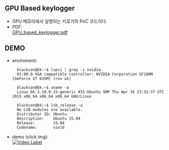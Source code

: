 GPU Based keylogger
-------------------
* GPU 메모리에서 실행되는 키로거의 PoC 코드이다.
* PDF:  
[GPU_based_keylogger.pdf](/gpu-based-keylogger.pdf)

DEMO
----
* enviroment:

        blackcon@bk:~$ lspci | grep -i nvidia
        01:00.0 VGA compatible controller: NVIDIA Corporation GF108M [GeForce GT 635M] (rev a1)

        blackcon@bk:~$ uname -a
        Linux bk 3.19.0-15-generic #15-Ubuntu SMP Thu Apr 16 23:32:37 UTC 2015 x86_64 x86_64 x86_64 GNU/Linux

        blackcon@bk:~$ lsb_release -a
        No LSB modules are available.
        Distributor ID: Ubuntu
        Description:    Ubuntu 15.04
        Release:        15.04
        Codename:       vivid


* demo (click img):  
[![Video Label](https://t1.daumcdn.net/thumb/C640x360.q50.fjpg/?fname=http://t1.daumcdn.net/tvpot/thumb/v0310aGWPaaqtdtaAEidUAW/thumb.png)](https://vsu.play.kakao.com/vod/v0310aGWPaaqtdtaAEidUAW/mp4/mp4_720P_2M_T1/clip.mp4?px-time=1636429564&px-bps=5703072&px-bufahead=10&px-hash=549fbdcdbe211a6c5762c63d87668323)
